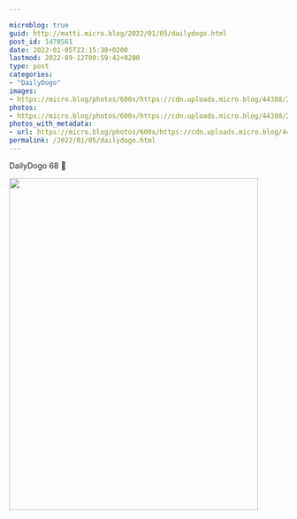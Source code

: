 ```yaml
---

microblog: true
guid: http://matti.micro.blog/2022/01/05/dailydogo.html
post_id: 1478561
date: 2022-01-05T22:15:38+0200
lastmod: 2022-09-12T09:59:42+0200
type: post
categories:
- "DailyDogo"
images:
- https://micro.blog/photos/600x/https://cdn.uploads.micro.blog/44388/2022/f84bfe3c24.jpg
photos:
- https://micro.blog/photos/600x/https://cdn.uploads.micro.blog/44388/2022/f84bfe3c24.jpg
photos_with_metadata:
- url: https://micro.blog/photos/600x/https://cdn.uploads.micro.blog/44388/2022/f84bfe3c24.jpg
permalink: /2022/01/05/dailydogo.html
---
```

DailyDogo 68 🐶

<img src="/media/uploads/2022/f84bfe3c24.jpg" width="450" height="600" alt="" />
